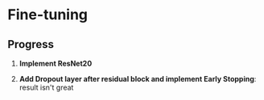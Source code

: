 # Fine-tuning

## Progress

1. **Implement ResNet20**

2. **Add Dropout layer after residual block and implement Early Stopping**: result isn't great
